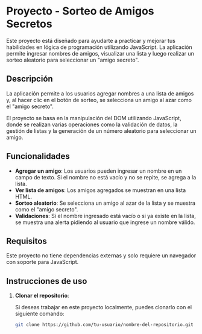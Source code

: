 # Proyecto - Sorteo de Amigos Secretos

Este proyecto está diseñado para ayudarte a practicar y mejorar tus habilidades en lógica de programación utilizando JavaScript. La aplicación permite ingresar nombres de amigos, visualizar una lista y luego realizar un sorteo aleatorio para seleccionar un "amigo secreto".

## Descripción

La aplicación permite a los usuarios agregar nombres a una lista de amigos y, al hacer clic en el botón de sorteo, se selecciona un amigo al azar como el "amigo secreto". 

El proyecto se basa en la manipulación del DOM utilizando JavaScript, donde se realizan varias operaciones como la validación de datos, la gestión de listas y la generación de un número aleatorio para seleccionar un amigo.

## Funcionalidades

- **Agregar un amigo**: Los usuarios pueden ingresar un nombre en un campo de texto. Si el nombre no está vacío y no se repite, se agrega a la lista.
- **Ver lista de amigos**: Los amigos agregados se muestran en una lista HTML.
- **Sorteo aleatorio**: Se selecciona un amigo al azar de la lista y se muestra como el "amigo secreto".
- **Validaciones**: Si el nombre ingresado está vacío o si ya existe en la lista, se muestra una alerta pidiendo al usuario que ingrese un nombre válido.

## Requisitos

Este proyecto no tiene dependencias externas y solo requiere un navegador con soporte para JavaScript.

## Instrucciones de uso

1. **Clonar el repositorio**:

   Si deseas trabajar en este proyecto localmente, puedes clonarlo con el siguiente comando:

   ```bash
   git clone https://github.com/tu-usuario/nombre-del-repositorio.git
